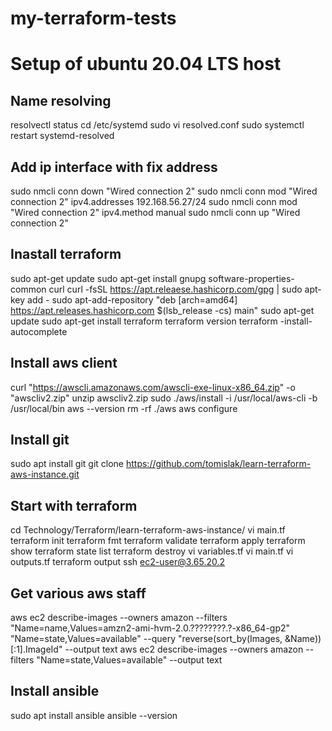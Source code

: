 # my-terraform-tests
Setup of ubuntu 20.04 LTS host
==============================

Name resolving
--------------
resolvectl status
cd /etc/systemd
sudo vi resolved.conf 
sudo systemctl restart systemd-resolved

Add ip interface with fix address
---------------------------------
sudo nmcli conn down "Wired connection 2"
sudo nmcli conn mod "Wired connection 2" ipv4.addresses 192.168.56.27/24
sudo nmcli conn mod "Wired connection 2" ipv4.method manual
sudo nmcli conn up "Wired connection 2"

Inastall terraform
------------------
sudo apt-get update
sudo apt-get install gnupg software-properties-common curl
curl -fsSL https://apt.releaese.hashicorp.com/gpg | sudo apt-key add -
sudo apt-add-repository "deb [arch=amd64] https://apt.releases.hashicorp.com $(lsb_release -cs) main"
sudo apt-get update
sudo apt-get install terraform
terraform version
terraform -install-autocomplete

Install aws client
------------------
curl "https://awscli.amazonaws.com/awscli-exe-linux-x86_64.zip" -o "awscliv2.zip"
unzip awscliv2.zip 
sudo ./aws/install -i /usr/local/aws-cli -b /usr/local/bin
aws --version
rm -rf ./aws
aws configure

Install git
-----------
sudo apt install git
git clone https://github.com/tomislak/learn-terraform-aws-instance.git

Start with terraform
--------------------
cd Technology/Terraform/learn-terraform-aws-instance/
vi main.tf
terraform init
terraform fmt
terraform validate
terraform apply
terraform show
terraform state list
terraform destroy
vi variables.tf
vi main.tf 
vi outputs.tf
terraform output
ssh ec2-user@3.65.20.2


Get various aws staff
---------------------
aws ec2 describe-images     --owners amazon     --filters "Name=name,Values=amzn2-ami-hvm-2.0.????????.?-x86_64-gp2" "Name=state,Values=available"     --query "reverse(sort_by(Images, &Name))[:1].ImageId"     --output text
aws ec2 describe-images     --owners amazon     --filters "Name=state,Values=available" --output text

Install ansible
---------------
sudo apt install ansible
ansible --version
